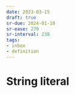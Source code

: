 ```yaml
---
date: 2023-03-15
draft: true
sr-due: 2024-01-10
sr-ease: 270
sr-interval: 238
tags:
- inbox
- definition
---
```


# String literal